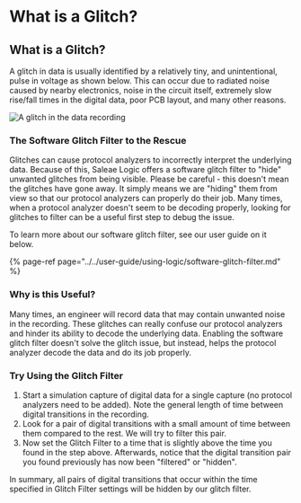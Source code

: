 # What is a Glitch?

## What is a Glitch?

A glitch in data is usually identified by a relatively tiny, and unintentional, pulse in voltage as shown below. This can occur due to radiated noise caused by nearby electronics, noise in the circuit itself, extremely slow rise/fall times in the digital data, poor PCB layout, and many other reasons.

![A glitch in the data recording](https://trello-attachments.s3.amazonaws.com/5628391f86a6bc55696355f0/596x55/568cdc5a9353555832d9ae6d79e74689/step1.png)

### The Software Glitch Filter to the Rescue

Glitches can cause protocol analyzers to incorrectly interpret the underlying data. Because of this, Saleae Logic offers a software glitch filter to "hide" unwanted glitches from being visible. Please be careful - this doesn't mean the glitches have gone away. It simply means we are "hiding" them from view so that our protocol analyzers can properly do their job. Many times, when a protocol analyzer doesn't seem to be decoding properly, looking for glitches to filter can be a useful first step to debug the issue.

To learn more about our software glitch filter, see our user guide on it below.

{% page-ref page="../../user-guide/using-logic/software-glitch-filter.md" %}

### Why is this Useful? 

Many times, an engineer will record data that may contain unwanted noise in the recording. These glitches can really confuse our protocol analyzers and hinder its ability to decode the underlying data. Enabling the software glitch filter doesn't solve the glitch issue, but instead, helps the protocol analyzer decode the data and do its job properly.

### Try Using the Glitch Filter

1. Start a simulation capture of digital data for a single capture \(no protocol analyzers need to be added\). Note the general length of time between digital transitions in the recording.
2. Look for a pair of digital transitions with a small amount of time between them compared to the rest. We will try to filter this pair.
3. Now set the Glitch Filter to a time that is slightly above the time you found in the step above. Afterwards, notice that the digital transition pair you found previously has now been "filtered" or "hidden".

In summary, all pairs of digital transitions that occur within the time specified in Glitch Filter settings will be hidden by our glitch filter.

### 

